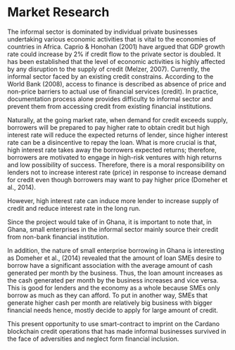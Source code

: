 # Market Research 

The informal sector is dominated by individual private businesses undertaking various economic activities that is vital to the economies of countries in Africa. Caprio & Honohan (2001) have argued that GDP growth rate could increase by 2% if credit flow to the private sector is doubled. It has been established that the level of economic activities is highly affected by any disruption to the supply of credit (Melzer, 2007). Currently, the informal sector faced by an existing credit constrains. According to the World Bank (2008), access to finance is described as absence of price and non-price barriers to actual use of financial services (credit). In practice, documentation process alone provides difficulty to informal sector and prevent them from accessing credit from existing financial institutions.

Naturally, at the going market rate, when demand for credit exceeds supply, borrowers will be prepared to pay higher rate to obtain credit but high interest rate will reduce the expected returns of lender, since higher interest rate can be a disincentive to repay the loan. What is more crucial is that, high interest rate takes away the borrowers expected returns; therefore, borrowers are motivated to engage in high-risk ventures with high returns and low possibility of success. Therefore, there is a moral responsibility on lenders not to increase interest rate (price) in response to increase demand for credit even though borrowers may want to pay higher price (Domeher et al., 2014). 

However, high interest rate can induce more lender to increase supply of credit and reduce interest rate in the long run.

Since the project would take of in Ghana, it is important to note that, in Ghana, small enterprises in the informal sector mainly source their credit from non-bank financial institution. 

In addition, the nature of small enterprise borrowing in Ghana is interesting as Domeher et al., (2014) revealed that the amount of loan SMEs desire to borrow have a significant association with the average amount of cash generated per month by the business. Thus, the loan amount increases as the cash generated per month by the business increases and vice versa. This is good for lenders and the economy as a whole because SMEs only borrow as much as they can afford. To put in another way, SMEs that generate higher cash per month are relatively big business with bigger financial needs hence, mostly decide to apply for large amount of credit.

This present opportunity to use smart-contract to imprint on the Cardano blockchain credit operations that has made informal businesses survived in the face of adversities and neglect form financial inclusion. 